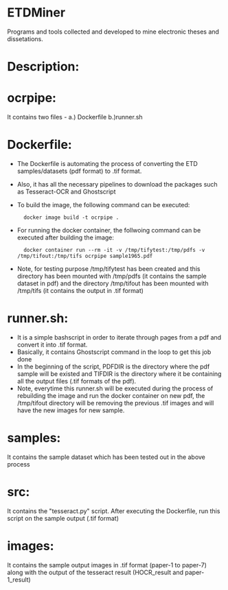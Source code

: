 # ETDMiner
Programs and tools collected and developed to mine electronic theses and dissetations.

# Description:

# ocrpipe:
It contains two files - a.) Dockerfile b.)runner.sh

# Dockerfile: 

- The Dockerfile is automating the process of converting the ETD samples/datasets (pdf format) to .tif format.
- Also, it has all the necessary pipelines to download the packages such as Tesseract-OCR and Ghostscript
- To build the image, the following command can be executed: 
		
		docker image build -t ocrpipe .
- For running the docker container, the follwoing command can be executed after building the image:
		
		docker container run --rm -it -v /tmp/tifytest:/tmp/pdfs -v /tmp/tifout:/tmp/tifs ocrpipe sample1965.pdf
- Note, for testing purpose /tmp/tifytest has been created and this directory has been mounted with /tmp/pdfs (it contains the sample dataset in pdf) and the directory /tmp/tifout has been mounted with /tmp/tifs (it contains the output in .tif format)

# runner.sh:
- It is a simple bashscript in order to iterate through pages from a pdf and convert it into .tif format.
- Basically, it contains Ghostscript command in the loop to get this job done
- In the beginning of the script, PDFDIR is the directory where the pdf sample will be existed and TIFDIR is the directory where it be containing all the output files (.tif formats of the pdf).
- Note, everytime this runner.sh will be executed during the process of rebuilding the image and run the docker container on new pdf, the /tmp/tifout directory will be removing the previous .tif images and will have the new images for new sample.

# samples:
It contains the sample dataset which has been tested out in the above process

# src:
It contains the "tesseract.py" script. After executing the Dockerfile, run this script on the sample output (.tif format)

# images:
It contains the sample output images in .tif format (paper-1 to paper-7) along with the output of the tesseract result (HOCR_result and paper-1_result)   
	
	
		
